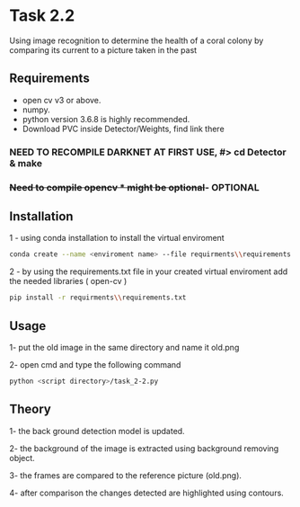 # Task 2.2

Using image recognition to determine the health of a coral colony by comparing its current to a picture taken in the past

## Requirements

- open cv v3 or above.
- numpy.
- python version 3.6.8 is highly recommended. 
- Download PVC inside Detector/Weights, find link there
### NEED TO RECOMPILE DARKNET AT FIRST USE, #> cd Detector & make
### ~~Need to compile opencv * might be optional~~- OPTIONAL

## Installation


1 - using conda installation to install the virtual enviroment
```bash
conda create --name <enviroment name> --file requirments\\requirements.yml
```
2 -  by using the requirements.txt file in your created virtual enviroment add the needed libraries ( open-cv ) 

```bash
pip install -r requirments\\requirements.txt
```

## Usage

1- put the old image in the same directory and name it old.png

2- open cmd and type the following command
```bash
python <script directory>/task_2-2.py
```

## Theory

1- the back ground detection model is updated.

2- the background of the image is extracted using background removing object.

3- the frames are compared to the reference picture (old.png).

4- after comparison the changes detected are highlighted using contours.

